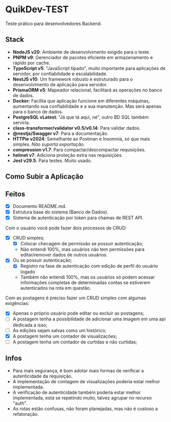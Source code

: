 # QuikDev-TEST

Teste prático para desenvolvedores Backend.

## Stack

- **NodeJS v20**: Ambiente de desenvolvimento exigido para o teste.
- **PNPM v9**: Gerenciador de pacotes eficiente em armazenamento e rápido por cache.
- **TypeScript v5**: "JavaScript tipado", muito importante para aplicações de servidor, por confiabilidade e escalabilidade.
- **NestJS v10**: Um framework robusto e estruturado para o desenvolvimento de aplicação para servidor.
- **PrismaORM v5**: Mapeador relacional, facilitará as operações no banco de dados.
- **Docker:** Facilita que aplicação funcione em diferentes máquinas, aumentando sua confiabilidade e a sua manutenção. Mas será apenas para o banco de dados.
- **PostgreSQL vLatest**: "Já que tá aqui, né", outro BD SQL também serviria.
- **class-transformer/validator v0.5/v0.14**: Para validar dados.
- **@nestjs/Swagger v7**: Para a documentação.
- **HTTPie v2024**: Semelhante ao Postman e Insomnia, só que mais simples. *Não suporta exportação*.
- **compression v1.7**: Para compactar/descompactar requisições.
- **helmet v7**: Adiciona proteção extra nas requisições.
- **Jest v29.5**: Para testes. Muito usado.

## Como Subir a Aplicação

## Feitos

- [x] Documento README.md.
- [x] Estrutura base do sistema (Banco de Dados).
- [x] Sistema de autenticação por token para chamas de REST API.

Com o usuário você pode fazer dois processos de CRUD:

- [x] CRUD simples;
  - [x] Colocar checagem de permissão se possuir autenticação;
  - Não entendi 100%, mas usuários não tem permissões para editar/remover dados de outros usuários.
- [x] Ou se possuir autenticação;
  - [x] Registro na fase de autenticação com edição de perfil do usuário logado
  - Também não entendi 100%, mas os usuários só podem acessar informações completas de determinadas contas se estiverem autenticados na rota em questão.

Com as postagens é preciso fazer um CRUD simples com algumas exigências:

- [x] Apenas o próprio usuário pode editar ou excluir as postagens;
- [ ] A postagem tenha a possibilidade de adicionar uma imagem em uma api dedicada a isso;
- [ ] As edições sejam salvas como um histórico;
- [x] A postagem tenha um contador de visualizações;
- [ ] A postagem tenha um contador de curtidas e não curtidas;

## Infos

- Para mais segurança, é bom adotar mais formas de verificar a autenticidade da requisição.
- A implementação de contagem de visualizações poderia estar melhor implementada.
- A verificação de autenticidade também poderia estar melhor implementada, está se repetindo muito, talvez agrupar no recurso "auth".
- As rotas estão confusas, não foram planejadas, mas não é custoso a refatoração.
